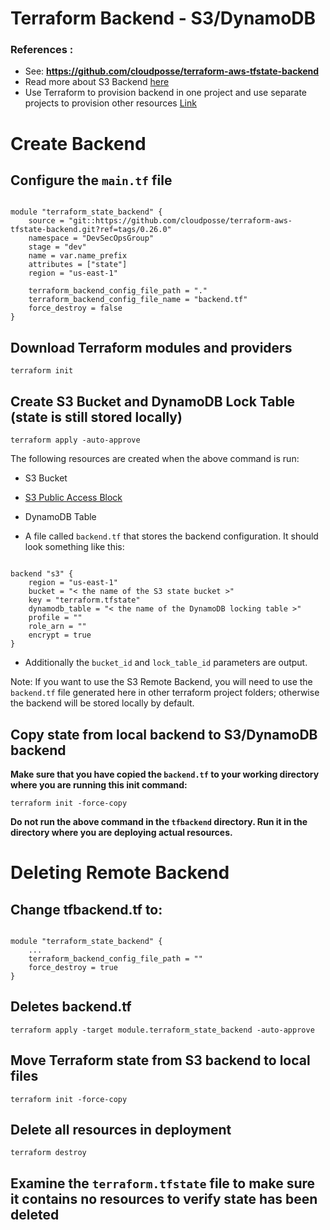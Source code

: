 
  

# Terraform Backend - S3/DynamoDB

### References :

* See: __https://github.com/cloudposse/terraform-aws-tfstate-backend__
* Read more about S3 Backend [here](https://www.terraform.io/docs/backends/types/s3.html)
* Use Terraform to provision backend in one project and use separate projects to provision other resources [Link](https://stackoverflow.com/questions/61851903/how-to-solve-error-loading-state-accessdenied-access-denied-status-code-403-w)
  

# Create Backend

## Configure the `main.tf` file

```

module "terraform_state_backend" {
	source = "git::https://github.com/cloudposse/terraform-aws-tfstate-backend.git?ref=tags/0.26.0"
	namespace = "DevSecOpsGroup"
	stage = "dev"
	name = var.name_prefix
	attributes = ["state"]
	region = "us-east-1"
 	
	terraform_backend_config_file_path = "."
	terraform_backend_config_file_name = "backend.tf"
	force_destroy = false
}

```

## Download Terraform modules and providers

  

`terraform init`

  

## Create S3 Bucket and DynamoDB Lock Table (state is still stored locally)

`terraform apply -auto-approve`

  

The following resources are created when the above command is run:

* S3 Bucket

* [S3 Public Access Block](https://registry.terraform.io/providers/hashicorp/aws/latest/docs/resources/s3_bucket_public_access_block)

* DynamoDB Table

* A file called `backend.tf` that stores the backend configuration. It should look something like this:

```

backend "s3" {
	region = "us-east-1"
	bucket = "< the name of the S3 state bucket >"
	key = "terraform.tfstate"
	dynamodb_table = "< the name of the DynamoDB locking table >"
	profile = ""
	role_arn = ""
	encrypt = true
}

```

* Additionally the `bucket_id` and `lock_table_id` parameters are output.

  

Note: If you want to use the S3 Remote Backend, you will need to use the `backend.tf` file generated here in other terraform project folders; otherwise the backend will be stored locally by default.

## Copy state from local backend to S3/DynamoDB backend

  
**Make sure that you have copied the `backend.tf` to your working directory where you are running this init command:**
 
`terraform init -force-copy`

  

**Do not run the above command in the `tfbackend` directory. Run it in the directory where you are deploying actual resources.**

# Deleting Remote Backend

## Change tfbackend.tf to:

  

```

module "terraform_state_backend" {
	...
	terraform_backend_config_file_path = ""
	force_destroy = true
}

```

  

## Deletes backend.tf

  

`terraform apply -target module.terraform_state_backend -auto-approve`

  

  

## Move Terraform state from S3 backend to local files

  

`terraform init -force-copy`

  

## Delete all resources in deployment

  

`terraform destroy`

  

  

## Examine the `terraform.tfstate` file to make sure it contains no resources to verify state has been deleted
